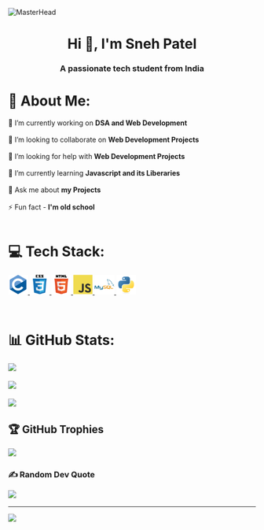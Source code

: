 ![MasterHead](https://user-images.githubusercontent.com/10498744/210012254-234538ff-d198-48aa-8964-37e6fd45d227.gif)
<h1 align="center">Hi 👋, I'm Sneh Patel</h1>
<h3 align="center">A passionate tech student from India</h3>


# 💫 About Me:
🔭 I’m currently working on <b>DSA and Web Development</b><br><br>👯 I’m looking to collaborate on <b>Web Development Projects</b><br><br>🤝 I’m looking for help with <b>Web Development Projects</b><br><br>🌱 I’m currently learning <b>Javascript and its Liberaries</b><br><br>💬 Ask me about <b>my Projects</b><br><br>⚡ Fun fact - <b>I'm old school</b><br><br>



# 💻 Tech Stack:
<p align="left"> <a href="https://www.cprogramming.com/" target="_blank" rel="noreferrer"> <img src="https://raw.githubusercontent.com/devicons/devicon/master/icons/c/c-original.svg" alt="c" width="40" height="40"/> </a> <a href="https://www.w3schools.com/css/" target="_blank" rel="noreferrer"> <img src="https://raw.githubusercontent.com/devicons/devicon/master/icons/css3/css3-original-wordmark.svg" alt="css3" width="40" height="40"/> </a> <a href="https://www.w3.org/html/" target="_blank" rel="noreferrer"> <img src="https://raw.githubusercontent.com/devicons/devicon/master/icons/html5/html5-original-wordmark.svg" alt="html5" width="40" height="40"/> </a> <a href="https://developer.mozilla.org/en-US/docs/Web/JavaScript" target="_blank" rel="noreferrer"> <img src="https://raw.githubusercontent.com/devicons/devicon/master/icons/javascript/javascript-original.svg" alt="javascript" width="40" height="40"/> </a> <a href="https://www.mysql.com/" target="_blank" rel="noreferrer"> <img src="https://raw.githubusercontent.com/devicons/devicon/master/icons/mysql/mysql-original-wordmark.svg" alt="mysql" width="40" height="40"/> </a> <a href="https://www.python.org" target="_blank" rel="noreferrer"> <img src="https://raw.githubusercontent.com/devicons/devicon/master/icons/python/python-original.svg" alt="python" width="40" height="40"/> </a> </p> <br>



# 📊 GitHub Stats:
![](https://github-readme-stats.vercel.app/api?username=SNEH-17PATEL&theme=algolia&hide_border=false&include_all_commits=true&count_private=true)<br/>
<br>
![](https://github-readme-streak-stats.herokuapp.com/?user=SNEH-17PATEL&theme=algolia&hide_border=false)<br/>
<br>
![](https://github-readme-stats.vercel.app/api/top-langs/?username=SNEH-17PATEL&theme=algolia&hide_border=false&include_all_commits=true&count_private=true&layout=compact)
<br>

## 🏆 GitHub Trophies
![](https://github-profile-trophy.vercel.app/?username=SNEH-17PATEL&theme=algolia&no-frame=false&no-bg=false&margin-w=4)
<br>

### ✍️ Random Dev Quote
![](https://quotes-github-readme.vercel.app/api?type=horizontal&theme=radical)


---
[![](https://visitcount.itsvg.in/api?id=SNEH-17PATEL&icon=5&color=1)](https://visitcount.itsvg.in)

<!-- Proudly created with GPRM ( https://gprm.itsvg.in ) -->

